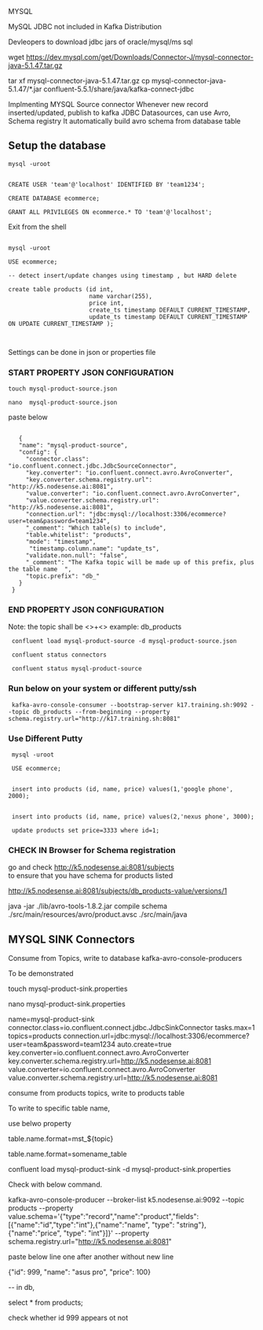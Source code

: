 MYSQL

MySQL JDBC not included in Kafka Distribution

Devleopers to download jdbc jars of oracle/mysql/ms sql


wget https://dev.mysql.com/get/Downloads/Connector-J/mysql-connector-java-5.1.47.tar.gz

tar xf mysql-connector-java-5.1.47.tar.gz
cp mysql-connector-java-5.1.47/*.jar confluent-5.5.1/share/java/kafka-connect-jdbc


                       
Implmenting MYSQL Source connector
 Whenever new record inserted/updated, publish to kafka
 JDBC Datasources, can use Avro, Schema registry
 It automatically build avro schema from database table
 
 
## Setup the database 

```
mysql -uroot


CREATE USER 'team'@'localhost' IDENTIFIED BY 'team1234';

CREATE DATABASE ecommerce; 

GRANT ALL PRIVILEGES ON ecommerce.* TO 'team'@'localhost';

```

Exit from the shell

```

mysql -uroot

USE ecommerce;

-- detect insert/update changes using timestamp , but HARD delete

create table products (id int, 
                       name varchar(255), 
                       price int, 
                       create_ts timestamp DEFAULT CURRENT_TIMESTAMP, 
                       update_ts timestamp DEFAULT CURRENT_TIMESTAMP ON UPDATE CURRENT_TIMESTAMP );
                       
             
```             
Settings can be done in json or properties file

### START PROPERTY JSON CONFIGURATION
 
``` 
touch mysql-product-source.json
 
nano  mysql-product-source.json
```   
   paste below
```
   
   {
   "name": "mysql-product-source",
   "config": {
     "connector.class": "io.confluent.connect.jdbc.JdbcSourceConnector",
     "key.converter": "io.confluent.connect.avro.AvroConverter",
     "key.converter.schema.registry.url": "http://k5.nodesense.ai:8081",
     "value.converter": "io.confluent.connect.avro.AvroConverter",
     "value.converter.schema.registry.url": "http://k5.nodesense.ai:8081",
     "connection.url": "jdbc:mysql://localhost:3306/ecommerce?user=team&password=team1234",
     "_comment": "Which table(s) to include",
     "table.whitelist": "products",
     "mode": "timestamp",
      "timestamp.column.name": "update_ts",
     "validate.non.null": "false",
     "_comment": "The Kafka topic will be made up of this prefix, plus the table name  ",
     "topic.prefix": "db_"
   }
 }
``` 
 
### END PROPERTY JSON CONFIGURATION


 Note: the topic shall be <<PREFIX>>+<<TableName>> example: db_products
 
``` 
 confluent load mysql-product-source -d mysql-product-source.json
 
 confluent status connectors
 
 confluent status mysql-product-source
``` 

### Run below on your system or different putty/ssh

```
 kafka-avro-console-consumer --bootstrap-server k17.training.sh:9092 --topic db_products --from-beginning --property schema.registry.url="http://k17.training.sh:8081"
```

### Use Different Putty 

```
 mysql -uroot
 
 USE ecommerce;


 insert into products (id, name, price) values(1,'google phone', 2000); 
 
 
 insert into products (id, name, price) values(2,'nexus phone', 3000); 
 
 update products set price=3333 where id=1; 

``` 

### CHECK IN Browser for Schema registration


 go and check http://k5.nodesense.ai:8081/subjects  
 to ensure that you have schema for products listed
 
 http://k5.nodesense.ai:8081/subjects/db_products-value/versions/1
 
  
  java -jar ./lib/avro-tools-1.8.2.jar compile schema ./src/main/resources/avro/product.avsc ./src/main/java

## MYSQL SINK Connectors
  Consume from Topics, write to database
  kafka-avro-console-producers
  
  To be demonstrated
  
   
touch  mysql-product-sink.properties

nano  mysql-product-sink.properties

name=mysql-product-sink
connector.class=io.confluent.connect.jdbc.JdbcSinkConnector
tasks.max=1
topics=products
connection.url=jdbc:mysql://localhost:3306/ecommerce?user=team&password=team1234
auto.create=true
key.converter=io.confluent.connect.avro.AvroConverter
key.converter.schema.registry.url=http://k5.nodesense.ai:8081
value.converter=io.confluent.connect.avro.AvroConverter
value.converter.schema.registry.url=http://k5.nodesense.ai:8081


consume from products topics, write to products table

To write  to specific table name,

use belwo property

table.name.format=mst_${topic}

table.name.format=somename_table


confluent load mysql-product-sink -d  mysql-product-sink.properties

Check with below command.

kafka-avro-console-producer --broker-list k5.nodesense.ai:9092 --topic products --property value.schema='{"type":"record","name":"product","fields":[{"name":"id","type":"int"},{"name":"name", "type": "string"}, {"name":"price", "type": "int"}]}'  --property schema.registry.url="http://k5.nodesense.ai:8081"
   

paste below line one after another without new line

{"id": 999, "name": "asus pro", "price": 100}


-- in db,

select * from products;

check whether id 999 appears ot not
